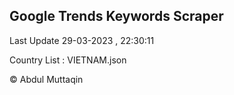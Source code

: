 

## Google Trends Keywords Scraper 
 
Last Update 29-03-2023 , 22:30:11

Country List :
VIETNAM.json



© Abdul Muttaqin 
